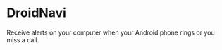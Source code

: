 DroidNavi
=========

Receive alerts on your computer when your Android phone rings or you miss a call.
